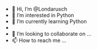 - 👋 Hi, I’m @Londarusch
- 👀 I’m interested in Python
- 🌱 I’m currently learning Python
-
- 💞️ I’m looking to collaborate on ...
- 📫 How to reach me ...

<!---
Londarusch/Londarusch is a ✨ special ✨ repository because its `README.md` (this file) appears on your GitHub profile.
You can click the Preview link to take a look at your changes.
--->

